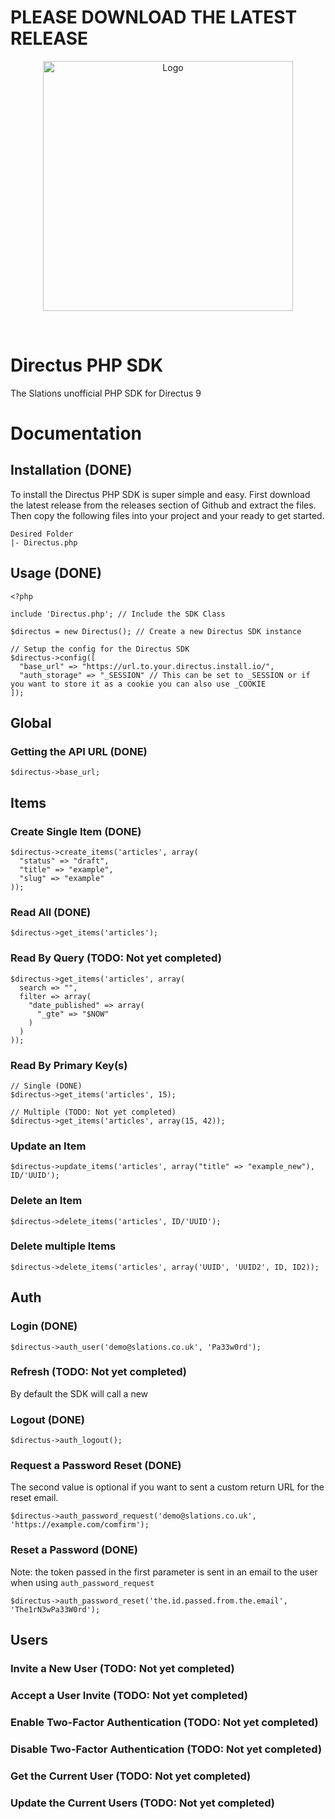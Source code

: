 # PLEASE DOWNLOAD THE LATEST RELEASE

<p align="center"><img width="400" alt="Logo" src="https://cdn.slations.co.uk/images/Slations-Logo.svg"></p>

<br>

# Directus PHP SDK

The Slations unofficial PHP SDK for Directus 9


# Documentation

## Installation (DONE)

To install the Directus PHP SDK is super simple and easy. First download the latest release from the releases section of Github and extract the files. Then copy the following files into your project and your ready to get started.
```
Desired Folder
|- Directus.php
```

## Usage (DONE)

```
<?php 

include 'Directus.php'; // Include the SDK Class

$directus = new Directus(); // Create a new Directus SDK instance

// Setup the config for the Directus SDK
$directus->config([
  "base_url" => "https://url.to.your.directus.install.io/",
  "auth_storage" => "_SESSION" // This can be set to _SESSION or if you want to store it as a cookie you can also use _COOKIE
]);

```


## Global

### Getting the API URL (DONE)

```
$directus->base_url;
```


## Items

### Create Single Item (DONE)
```
$directus->create_items('articles', array(
  "status" => "draft",
  "title" => "example",
  "slug" => "example"
));
```

### Read All (DONE)
```
$directus->get_items('articles');
```

### Read By Query (TODO: Not yet completed)
```
$directus->get_items('articles', array(
  search => "",
  filter => array(
    "date_published" => array(
      "_gte" => "$NOW"
    )
  )
));
```

### Read By Primary Key(s)
```
// Single (DONE)
$directus->get_items('articles', 15);

// Multiple (TODO: Not yet completed)
$directus->get_items('articles', array(15, 42));
```

### Update an Item
```
$directus->update_items('articles', array("title" => "example_new"), ID/'UUID');
```

### Delete an Item
```
$directus->delete_items('articles', ID/'UUID');
```

### Delete multiple Items
```
$directus->delete_items('articles', array('UUID', 'UUID2', ID, ID2));
```


## Auth

### Login (DONE)

```
$directus->auth_user('demo@slations.co.uk', 'Pa33w0rd');
```

### Refresh (TODO: Not yet completed)

By default the SDK will call a new

### Logout (DONE)

```
$directus->auth_logout();
```

### Request a Password Reset (DONE)
The second value is optional if you want to sent a custom return URL for the reset email.
```
$directus->auth_password_request('demo@slations.co.uk', 'https://example.com/comfirm');
```

### Reset a Password (DONE)
Note: the token passed in the first parameter is sent in an email to the user when using `auth_password_request`
```
$directus->auth_password_reset('the.id.passed.from.the.email', 'The1rN3wPa33W0rd');
```

## Users

### Invite a New User (TODO: Not yet completed)


### Accept a User Invite (TODO: Not yet completed)


### Enable Two-Factor Authentication (TODO: Not yet completed)


### Disable Two-Factor Authentication (TODO: Not yet completed)


### Get the Current User (TODO: Not yet completed)


### Update the Current Users (TODO: Not yet completed)
